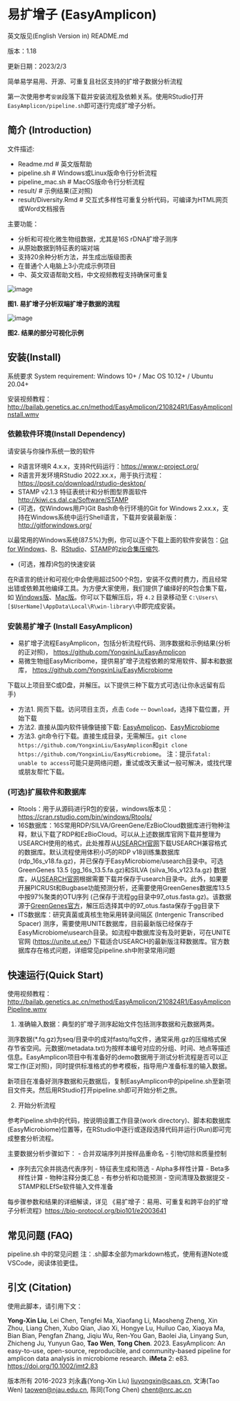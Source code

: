 

# 易扩增子 (EasyAmplicon)

英文版见(English Version in) README.md

版本：1.18

更新日期：2023/2/3

简单易学易用、开源、可重复且社区支持的扩增子数据分析流程

第一次使用参考`安装`段落下载并安装流程及依赖关系。使用RStudio打开`EasyAmplicon/pipeline.sh`即可逐行完成扩增子分析。

## 简介 (Introduction)

文件描述:

-   Readme.md \# 英文版帮助
-   pipeline.sh \# Windows或Linux版命令行分析流程
-   pipeline_mac.sh \# MacOS版命令行分析流程
-   result/ \# 示例结果(正对照)
-   result/Diversity.Rmd \# 交互式多样性可重复分析代码，可编译为HTML网页或Word文档报告

主要功能：

-   分析和可视化微生物组数据，尤其是16S rDNA扩增子测序
-   从原始数据到特征表的端对端
-   支持20余种分析方法，并生成出版级图表
-   在普通个人电脑上3小完成示例项目
-   中、英文双语帮助文档，中文视频教程支持确保可重复

![image](http://bailab.genetics.ac.cn/Note/R/amplicon/Figure1.jpg)

**图1. 易扩增子分析双端扩增子数据的流程**

![image](http://bailab.genetics.ac.cn/Note/R/amplicon/Figure2.jpg)

**图2. 结果的部分可视化示例**

## 安装(Install)

系统要求 System requirement: Windows 10+ / Mac OS 10.12+ / Ubuntu 20.04+

安装视频教程：http://bailab.genetics.ac.cn/method/EasyAmplicon/210824R1/EasyAmpliconInstall.wmv

### 依赖软件环境(Install Dependency)

请安装与你操作系统一致的软件

-   R语言环境R 4.x.x，支持R代码运行：<https://www.r-project.org/>
-   R语言开发环境RStudio 2022.xx.x，用于执行流程：<https://posit.co/download/rstudio-desktop/>
-   STAMP v2.1.3 特征表统计和分析图型界面软件 http://kiwi.cs.dal.ca/Software/STAMP 
-   (可选，仅Windows用户)Git Bash命令行环境的Git for Windows
    2.xx.x，支持在Windows系统中运行Shell语言，下载并安装最新版：<http://gitforwindows.org/>

以最常用的Windows系统(87.5%)为例，你可以逐个下载上面的软件安装包：[Git for Windows](https://gitforwindows.org/)、[R](https://mirrors.tuna.tsinghua.edu.cn/CRAN/bin/windows/base/)、[RStudio](https://posit.co/download/rstudio-desktop/)、[STAMP](https://github.com/dparks1134/STAMP/releases/download/v2.1.3/STAMP_2_1_3.exe)的[zip合集压缩包](http://bailab.genetics.ac.cn/db/win.tar.gz). 

- (可选，推荐)R包的快速安装

在R语言的统计和可视化中会使用超过500个R包，安装不仅费时费力，而且经常出错或依赖其他编绎工具。为方便大家使用，我们提供了编绎好的R包合集下载，如 [Windows版](http://bailab.genetics.ac.cn/db/R/4.2.zip)、[Mac版](http://bailab.genetics.ac.cn/db/R/4.2_mac.zip)。你可以下载解压后，将 `4.2` 目录移动至 `C:\Users\[$UserName]\AppData\Local\R\win-library\`中即完成安装。

### 安装易扩增子 (Install EasyAmplicon)

-   易扩增子流程EasyAmplicon，包括分析流程代码、测序数据和示例结果(分析的正对照)， <https://github.com/YongxinLiu/EasyAmplicon>
-   易微生物组EasyMicribome，提供易扩增子流程依赖的常用软件、脚本和数据库，  <https://github.com/YongxinLiu/EasyMicrobiome>

下载以上项目至C或D盘，并解压。以下提供三种下载方式可选(让你永远留有后手)

- 方法1. 网页下载。访问项目主页，点击 `Code` -- `Download`，选择下载位置，开始下载
- 方法2. 直接从国内软件镜像链接下载: [EasyAmplicon](http://bailab.genetics.ac.cn/db/EasyAmplicon.tar.gz)、[EasyMicrobiome](http://bailab.genetics.ac.cn/db/EasyMicrobiome.tar.gz)
- 方法3. git命令行下载。直接生成目录，无需解压。`git clone https://github.com/YongxinLiu/EasyAmplicon`和`git clone https://github.com/YongxinLiu/EasyMicrobiome`。 注：提示`fatal: unable to access`可能只是网络问题，重试或改天重试一般可解决，或找代理或朋友帮忙下载。

### (可选)扩展软件和数据库

-   Rtools：用于从源码进行R包的安装，windows版本见：https://cran.rstudio.com/bin/windows/Rtools/
-   16S数据库：16S常用RDP/SILVA/GreenGene/EzBioCloud数据库进行物种注释，默认下载了RDP和EzBioCloud。可以从上述数据库官网下载并整理为USEARCH使用的格式，此处推荐从[USEARCH官网](http://www.drive5.com/sintax)下载USEARCH兼容格式的数据库。默认流程使用体积小巧的RDP
    v18训练集数据库
    (rdp_16s_v18.fa.gz)，并已保存于EasyMicrobiome/usearch目录中。可选GreenGenes
    13.5 (gg_16s_13.5.fa.gz)和SILVA (silva_16s_v123.fa.gz)
    数据库，从[USEARCH官网](http://www.drive5.com/sintax)根据需要下载并保存于usearch目录中。此外，如果要开展PICRUSt和Bugbase功能预测分析，还需要使用GreenGenes数据库13.5中按97%聚类的OTU序列
    (己保存于流程gg目录中97_otus.fasta.gz)。该数据源于[GreenGenes官方](ftp://greengenes.microbio.me/greengenes_release)，解压后选择其中的97_otus.fasta保存于gg目录下
-   ITS数据库：研究真菌或真核生物采用转录间隔区 (Intergenic Transcribed
    Spacer)
    测序，需要使用UNITE数据库，目前最新版已经保存于EasyMicrobiome\usearch目录。如流程中数据库没有及时更新，可在UNITE官网
    (<https://unite.ut.ee/>)
    下载适合USEARCH的最新版注释数据库。官方数据库存在格式问题，详细常见pipeline.sh中附录常用问题

## 快速运行(Quick Start)

使用视频教程：http://bailab.genetics.ac.cn/method/EasyAmplicon/210824R1/EasyAmpliconPipeline.wmv

1.  准确输入数据：典型的扩增子测序起始文件包括测序数据和元数据两类。

测序数据(\*.fq.gz)为seq/目录中的成对fastq/fq文件，通常采用.gz的压缩格式保存节省空间。元数据(metadata.txt)为按样本编号对应的分组、时间、地点等描述信息。EasyAmplicon项目中有准备好的demo数据用于测试分析流程是否可以正常工作(正对照)，同时提供标准格式的参考模板，指导用户准备标准的输入数据。

新项目在准备好测序数据和元数据后，复制EasyAmplicon中的pipeline.sh至新项目文件夹。然后用RStudio打开pipeline.sh即可开始分析之旅。

2.  开始分析流程

参考Pipeline.sh中的代码，按说明设置工作目录(work directory)、脚本和数据库(EasyMicrobiome)位置等，在RStudio中逐行或逐段选择代码并运行(Run)即可完成整套分析流程。

主要数据分析步骤如下： - 合并双端序列并按样品重命名 - 引物切除和质量控制
- 序列去冗余并挑选代表序列 - 特征表生成和筛选 - Alpha多样性计算 -
Beta多样性计算 - 物种注释分类汇总 - 有参分析和功能预测 -
空间清理及数据提交 - STAMP和LEfSe软件输入文件准备

每步骤参数和结果的详细解读，详见
《易扩增子：易用、可重复和跨平台的扩增子分析流程》<https://bio-protocol.org/bio101/e2003641>

## 常见问题 (FAQ)

pipeline.sh 中的常见问题
注：.sh脚本全部为markdown格式，使用有道Note或VSCode，阅读体验更佳。


## 引文 (Citation)

使用此脚本，请引用下文：

**Yong-Xin Liu**, Lei Chen, Tengfei Ma, Xiaofang Li, Maosheng Zheng, Xin Zhou, Liang Chen, Xubo Qian, Jiao Xi, Hongye Lu, Huiluo Cao, Xiaoya Ma, Bian Bian, Pengfan Zhang, Jiqiu Wu, Ren-You Gan, Baolei Jia, Linyang Sun, Zhicheng Ju, Yunyun Gao, **Tao Wen**, **Tong Chen**. 2023. EasyAmplicon: An easy-to-use, open-source, reproducible, and community-based pipeline for amplicon data analysis in microbiome research. **iMeta** 2: e83. https://doi.org/10.1002/imt2.83

版本所有 2016-2023 刘永鑫(Yong-Xin Liu) <liuyongxin@caas.cn>, 文涛(Tao Wen) <taowen@njau.edu.cn>, 陈同(Tong Chen) <chent@nrc.ac.cn>
